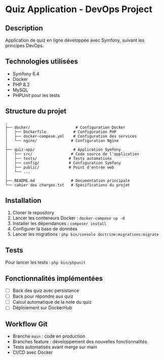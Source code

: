 # Quiz Application - DevOps Project

## Description
Application de quiz en ligne développée avec Symfony, suivant les principes DevOps.

## Technologies utilisées
- Symfony 6.4
- Docker
- PHP 8.2
- MySQL
- PHPUnit pour les tests

## Structure du projet
```
.
├── docker/                    # Configuration Docker
│   ├── Dockerfile            # Configuration PHP
│   ├── docker-compose.yml    # Configuration des services
│   └── nginx/               # Configuration Nginx
│
├── quiz-app/                 # Application Symfony
│   ├── src/                 # Code source de l'application
│   ├── tests/              # Tests automatisés
│   ├── config/             # Configuration Symfony
│   ├── public/             # Point d'entrée web
│   └── ...
│
├── README.md                # Documentation principale
└── cahier des charges.txt   # Spécifications du projet
```

## Installation
1. Cloner le repository
2. Lancer les conteneurs Docker : `docker-compose up -d`
3. Installer les dépendances : `composer install`
4. Configurer la base de données
5. Lancer les migrations : `php bin/console doctrine:migrations:migrate`

## Tests
Pour lancer les tests : `php bin/phpunit`

## Fonctionnalités implémentées
- [ ] Back des quiz avec persistance
- [ ] Back pour répondre aux quiz
- [ ] Calcul automatique de la note du quiz
- [ ] Déploiement sur DockerHub

## Workflow Git
- Branche `main` : code en production
- Branches feature : développement des nouvelles fonctionnalités
- Tests automatisés avant merge sur main
- CI/CD avec Docker 